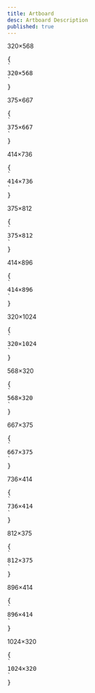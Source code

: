 ```yaml
---
title: Artboard
desc: Artboard Description
published: true
---
```


<script>
  import Component from "@components/Component.svelte"
</script>

<Component title="Artboard">
<div class="artboard phone-1 artboard-demo">320&times;568</div>
<pre slot="html">{
`<div class="artboard phone-1 artboard-demo">320&times;568</div>`
}</pre>
</Component>

<Component title="Artboard">
<div class="artboard phone-2 artboard-demo">375&times;667</div>
<pre slot="html">{
`<div class="artboard phone-2 artboard-demo">375&times;667</div>`
}</pre>
</Component>

<Component title="Artboard">
<div class="artboard phone-3 artboard-demo">414&times;736</div>
<pre slot="html">{
`<div class="artboard phone-3 artboard-demo">414&times;736</div>`
}</pre>
</Component>

<Component title="Artboard">
<div class="artboard phone-4 artboard-demo">375&times;812</div>
<pre slot="html">{
`<div class="artboard phone-4 artboard-demo">375&times;812</div>`
}</pre>
</Component>

<Component title="Artboard">
<div class="artboard phone-5 artboard-demo">414&times;896</div>
<pre slot="html">{
`<div class="artboard phone-5 artboard-demo">414&times;896</div>`
}</pre>
</Component>

<Component title="Artboard">
<div class="artboard phone-6 artboard-demo">320&times;1024</div>
<pre slot="html">{
`<div class="artboard phone-6 artboard-demo">320&times;1024</div>`
}</pre>
</Component>

<Component title="Artboard horizontal">
<div class="artboard artboard-horizontal phone-1 artboard-demo">568&times;320</div>
<pre slot="html">{
`<div class="artboard phone-1 artboard-demo">568&times;320</div>`
}</pre>
</Component>

<Component title="Artboard horizontal">
<div class="artboard artboard-horizontal phone-2 artboard-demo">667&times;375</div>
<pre slot="html">{
`<div class="artboard phone-2 artboard-demo">667&times;375</div>`
}</pre>
</Component>

<Component title="Artboard horizontal">
<div class="artboard artboard-horizontal phone-3 artboard-demo">736&times;414</div>
<pre slot="html">{
`<div class="artboard phone-3 artboard-demo">736&times;414</div>`
}</pre>
</Component>

<Component title="Artboard horizontal">
<div class="artboard artboard-horizontal phone-4 artboard-demo">812&times;375</div>
<pre slot="html">{
`<div class="artboard phone-4 artboard-demo">812&times;375</div>`
}</pre>
</Component>

<Component title="Artboard horizontal">
<div class="artboard artboard-horizontal phone-5 artboard-demo">896&times;414</div>
<pre slot="html">{
`<div class="artboard phone-5 artboard-demo">896&times;414</div>`
}</pre>
</Component>

<Component title="Artboard horizontal">
<div class="artboard artboard-horizontal phone-6 artboard-demo">1024&times;320</div>
<pre slot="html">{
`<div class="artboard phone-6 artboard-demo">1024&times;320</div>`
}</pre>
</Component>
